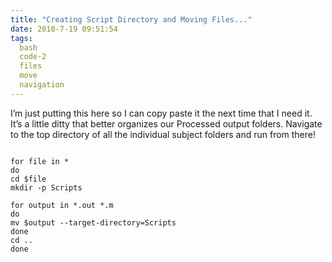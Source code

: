 ```yaml
---
title: "Creating Script Directory and Moving Files..."
date: 2010-7-19 09:51:54
tags:
  bash
  code-2
  files
  move
  navigation
---
```



I’m just putting this here so I can copy paste it the next time that I need it. It’s a little ditty that better organizes our Processed output folders. Navigate to the top directory of all the individual subject folders and run from there!

<pre>
<code>
for file in *
do
cd $file
mkdir -p Scripts

for output in *.out *.m
do
mv $output --target-directory=Scripts
done
cd ..
done
</code>
</pre>


